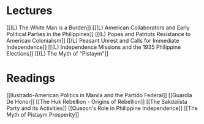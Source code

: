 # Lectures
[[(L) The White Man is a Burden]]
[[(L) American Collaborators and Early Political Parties in the Philippines]]
[[(L) Popes and Patriots Resistance to American Colonialism]]
[[(L) Peasant Unrest and Calls for Immediate Independence]]
[[(L) Independence Missions and the 1935 Philippine Elections]]
[[(L) The Myth of "Pistaym"]]

# Readings
[[Ilustrado-American Politics in Manila and the Partido Federal]]
[[Guardia De Honor]]
[[The Huk Rebellion - Origins of Rebellion]]
[[The Sakdalista Party and its Activities]]
[[Quezon's Role in Philippine Independence]]
[[The Myth of Pistaym Prosperity]]